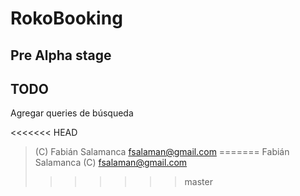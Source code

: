 # RokoBooking

## Pre Alpha stage

## TODO
Agregar queries de búsqueda

<<<<<<< HEAD
> (C) Fabián Salamanca fsalaman@gmail.com
=======
> Fabián Salamanca (C) fsalaman@gmail.com
>>>>>>> master
